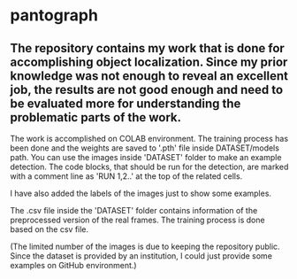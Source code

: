 # pantograph

## The repository contains my work that is done for accomplishing object localization. Since my prior knowledge was not enough to reveal an excellent job, the results are not good enough and need to be evaluated more for understanding the problematic parts of the work.

The work is accomplished on COLAB environment. The training process has been done and the weights are saved to '.pth' file inside DATASET/models path. You can use the images inside 'DATASET' folder to make an example detection. The code blocks, that should be run for the detection, are marked with a comment line as 'RUN 1,2..' at the top of the related cells.

I have also added the labels of the images just to show some examples. 

The .csv file inside the 'DATASET' folder contains information of the preprocessed version of the real frames. The training process is done based on the csv file.

(The limited number of the images is due to keeping the repository public. Since the dataset is provided by an institution, I could just provide some examples on GitHub environment.)
